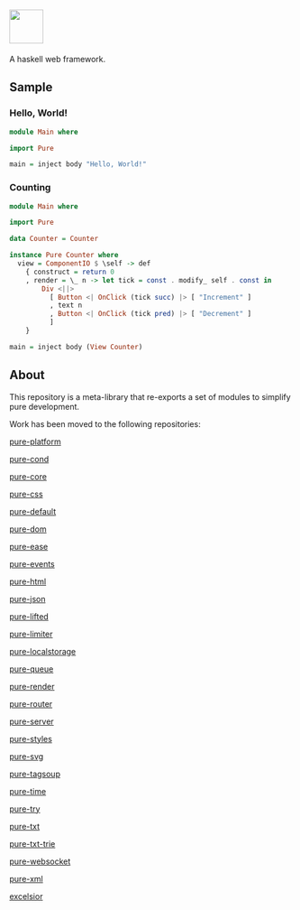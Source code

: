 # <a href='https://github.com/grumply/pure'><img src='https://github.com/grumply/pure/blob/ab5517253f689e5f40e3d4c5a074281764046203/assets/logo.svg' height='60'></a>

A haskell web framework.

## Sample

### Hello, World!

```haskell
module Main where

import Pure

main = inject body "Hello, World!"
```

### Counting

```haskell
module Main where

import Pure

data Counter = Counter

instance Pure Counter where
  view = ComponentIO $ \self -> def
    { construct = return 0
    , render = \_ n -> let tick = const . modify_ self . const in
        Div <||>
          [ Button <| OnClick (tick succ) |> [ "Increment" ]
          , text n
          , Button <| OnClick (tick pred) |> [ "Decrement" ]
          ]
    }

main = inject body (View Counter)
```

## About

This repository is a meta-library that re-exports a set of modules to simplify pure development.

Work has been moved to the following repositories:

[pure-platform](https://github.com/grumply/pure-platform) 

[pure-cond](https://github.com/grumply/pure-cond)

[pure-core](https://github.com/grumply/pure-core)

[pure-css](https://github.com/grumply/pure-css)

[pure-default](https://github.com/grumply/pure-default)

[pure-dom](https://github.com/grumply/pure-dom)

[pure-ease](https://github.com/grumply/pure-ease)

[pure-events](https://github.com/grumply/pure-events)

[pure-html](https://github.com/grumply/pure-html)

[pure-json](https://github.com/grumply/pure-json)

[pure-lifted](https://github.com/grumply/pure-lifted)

[pure-limiter](https://github.com/grumply/pure-limiter)

[pure-localstorage](https://github.com/grumply/pure-localstorage)

[pure-queue](https://github.com/grumply/pure-queue)

[pure-render](https://github.com/grumply/pure-render)

[pure-router](https://github.com/grumply/pure-router)

[pure-server](https://github.com/grumply/pure-server)

[pure-styles](https://github.com/grumply/pure-styles)

[pure-svg](https://github.com/grumply/pure-svg)

[pure-tagsoup](https://github.com/grumply/pure-tagsoup)

[pure-time](https://github.com/grumply/pure-time)

[pure-try](https://github.com/grumply/pure-try)

[pure-txt](https://github.com/grumply/pure-txt)

[pure-txt-trie](https://github.com/grumply/pure-txt-trie)

[pure-websocket](https://github.com/grumply/pure-websocket)

[pure-xml](https://github.com/grumply/pure-xml)

[excelsior](https://github.com/grumply/excelsior)
